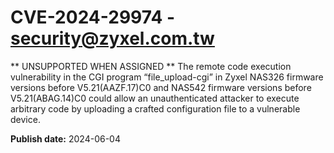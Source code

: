 # CVE-2024-29974 - security@zyxel.com.tw

** UNSUPPORTED WHEN ASSIGNED **
The remote code execution vulnerability in the CGI program “file_upload-cgi” in Zyxel NAS326 firmware versions before V5.21(AAZF.17)C0 and NAS542 firmware versions before V5.21(ABAG.14)C0 could allow an unauthenticated attacker to execute arbitrary code by uploading a crafted configuration file to a vulnerable device.

**Publish date:** 2024-06-04
